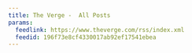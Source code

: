 ```yaml
---
title: The Verge -  All Posts
params:
  feedlink: https://www.theverge.com/rss/index.xml
  feedid: 196f73e8cf4330017ab92ef17541ebea
---
```

